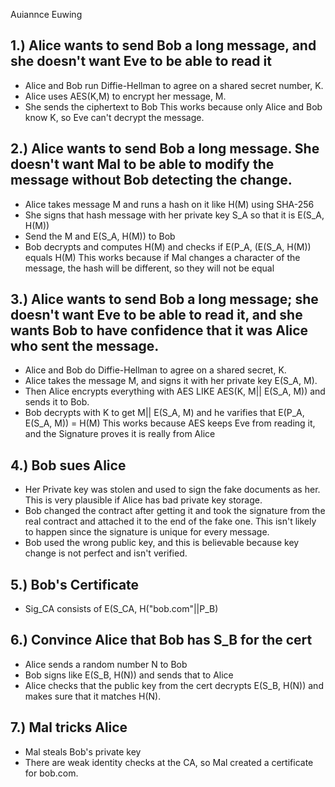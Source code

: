 Auiannce Euwing 

1.) Alice wants to send Bob a long message, and she doesn't want Eve to be able to read it
-
  - Alice and Bob run Diffie-Hellman to agree on a shared secret number, K.
  - Alice uses AES(K,M) to encrypt her message, M.
  - She sends the ciphertext to Bob
This works because only Alice and Bob know K, so Eve can't decrypt the message.

2.) Alice wants to send Bob a long message. She doesn't want Mal to be able to modify the message without Bob detecting the change.
 -
  - Alice takes message M and runs a hash on it like H(M) using SHA-256
  - She signs that hash message with her private key S_A so that it is E(S_A, H(M))
  - Send the M and E(S_A, H(M)) to Bob
  - Bob decrypts and computes H(M) and checks if E(P_A, (E(S_A, H(M)) equals H(M)
This works because if Mal changes a character of the message, the hash will be different, so they will not be equal

3.) Alice wants to send Bob a long message; she doesn't want Eve to be able to read it, and she wants Bob to have confidence that it was Alice who sent the message. 
- 
  - Alice and Bob do Diffie-Hellman to agree on a shared secret, K.
  - Alice takes the message M, and signs it with her private key E(S_A, M).
  - Then Alice encrypts everything with AES LIKE AES(K, M|| E(S_A, M)) and sends it to Bob.
  - Bob decrypts with K to get M|| E(S_A, M) and he varifies that E(P_A, E(S_A, M)) = H(M)
This works because AES keeps Eve from reading it, and the Signature proves it is really from Alice 

4.) Bob sues Alice 
- 
  - Her Private key was stolen and used to sign the fake documents as her. This is very plausible if Alice has bad private key storage.
  - Bob changed the contract after getting it and took the signature from the real contract and attached it to the end of the fake one. This isn't likely to happen since the signature is unique for every message.
  - Bob used the wrong public key, and this is believable because key change is not perfect and isn't verified.

5.) Bob's Certificate 
- 
  - Sig_CA consists of E(S_CA, H("bob.com"||P_B)

6.) Convince Alice that Bob has S_B for the cert
- 
  - Alice sends a random number N to Bob
  - Bob signs like E(S_B, H(N)) and sends that to Alice
  - Alice checks that the public key from the cert decrypts E(S_B, H(N)) and makes sure that it matches H(N).

7.) Mal tricks Alice
- 
  - Mal steals Bob's private key
  - There are weak identity checks at the CA, so Mal created a certificate for bob.com. 



